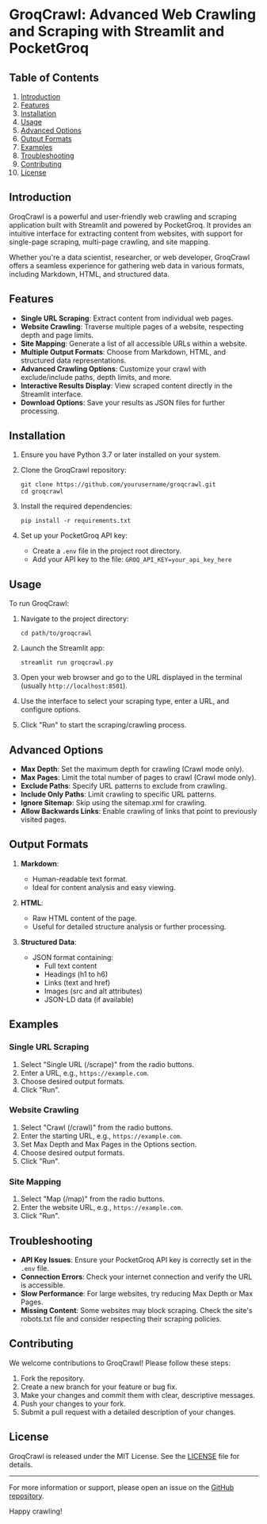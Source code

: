 # GroqCrawl: Advanced Web Crawling and Scraping with Streamlit and PocketGroq



## Table of Contents
1. [Introduction](#introduction)
2. [Features](#features)
3. [Installation](#installation)
4. [Usage](#usage)
5. [Advanced Options](#advanced-options)
6. [Output Formats](#output-formats)
7. [Examples](#examples)
8. [Troubleshooting](#troubleshooting)
9. [Contributing](#contributing)
10. [License](#license)

## Introduction

GroqCrawl is a powerful and user-friendly web crawling and scraping application built with Streamlit and powered by PocketGroq. It provides an intuitive interface for extracting content from websites, with support for single-page scraping, multi-page crawling, and site mapping.

Whether you're a data scientist, researcher, or web developer, GroqCrawl offers a seamless experience for gathering web data in various formats, including Markdown, HTML, and structured data.

## Features

- **Single URL Scraping**: Extract content from individual web pages.
- **Website Crawling**: Traverse multiple pages of a website, respecting depth and page limits.
- **Site Mapping**: Generate a list of all accessible URLs within a website.
- **Multiple Output Formats**: Choose from Markdown, HTML, and structured data representations.
- **Advanced Crawling Options**: Customize your crawl with exclude/include paths, depth limits, and more.
- **Interactive Results Display**: View scraped content directly in the Streamlit interface.
- **Download Options**: Save your results as JSON files for further processing.

## Installation

1. Ensure you have Python 3.7 or later installed on your system.

2. Clone the GroqCrawl repository:
   ```
   git clone https://github.com/yourusername/groqcrawl.git
   cd groqcrawl
   ```

3. Install the required dependencies:
   ```
   pip install -r requirements.txt
   ```

4. Set up your PocketGroq API key:
   - Create a `.env` file in the project root directory.
   - Add your API key to the file: `GROQ_API_KEY=your_api_key_here`

## Usage

To run GroqCrawl:

1. Navigate to the project directory:
   ```
   cd path/to/groqcrawl
   ```

2. Launch the Streamlit app:
   ```
   streamlit run groqcrawl.py
   ```

3. Open your web browser and go to the URL displayed in the terminal (usually `http://localhost:8501`).

4. Use the interface to select your scraping type, enter a URL, and configure options.

5. Click "Run" to start the scraping/crawling process.

## Advanced Options

- **Max Depth**: Set the maximum depth for crawling (Crawl mode only).
- **Max Pages**: Limit the total number of pages to crawl (Crawl mode only).
- **Exclude Paths**: Specify URL patterns to exclude from crawling.
- **Include Only Paths**: Limit crawling to specific URL patterns.
- **Ignore Sitemap**: Skip using the sitemap.xml for crawling.
- **Allow Backwards Links**: Enable crawling of links that point to previously visited pages.

## Output Formats

1. **Markdown**: 
   - Human-readable text format.
   - Ideal for content analysis and easy viewing.

2. **HTML**: 
   - Raw HTML content of the page.
   - Useful for detailed structure analysis or further processing.

3. **Structured Data**: 
   - JSON format containing:
     - Full text content
     - Headings (h1 to h6)
     - Links (text and href)
     - Images (src and alt attributes)
     - JSON-LD data (if available)

## Examples

### Single URL Scraping

1. Select "Single URL (/scrape)" from the radio buttons.
2. Enter a URL, e.g., `https://example.com`.
3. Choose desired output formats.
4. Click "Run".

### Website Crawling

1. Select "Crawl (/crawl)" from the radio buttons.
2. Enter the starting URL, e.g., `https://example.com`.
3. Set Max Depth and Max Pages in the Options section.
4. Choose desired output formats.
5. Click "Run".

### Site Mapping

1. Select "Map (/map)" from the radio buttons.
2. Enter the website URL, e.g., `https://example.com`.
3. Click "Run".

## Troubleshooting

- **API Key Issues**: Ensure your PocketGroq API key is correctly set in the `.env` file.
- **Connection Errors**: Check your internet connection and verify the URL is accessible.
- **Slow Performance**: For large websites, try reducing Max Depth or Max Pages.
- **Missing Content**: Some websites may block scraping. Check the site's robots.txt file and consider respecting their scraping policies.

## Contributing

We welcome contributions to GroqCrawl! Please follow these steps:

1. Fork the repository.
2. Create a new branch for your feature or bug fix.
3. Make your changes and commit them with clear, descriptive messages.
4. Push your changes to your fork.
5. Submit a pull request with a detailed description of your changes.

## License

GroqCrawl is released under the MIT License. See the [LICENSE](LICENSE) file for details.

---

For more information or support, please open an issue on the [GitHub repository](https://github.com/yourusername/groqcrawl/issues).

Happy crawling!